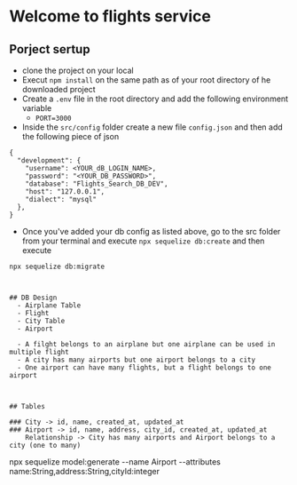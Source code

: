 # Welcome to flights service

## Porject sertup
- clone the project on your local
- Execut `npm install` on the same path as of your root directory of he downloaded project
- Create a `.env` file in the root directory and add the following environment variable 
    - `PORT=3000`
- Inside the `src/config`  folder create a new file `config.json` and then add the following piece of json

```
{
  "development": {
    "username": <YOUR_dB_LOGIN_NAME>,
    "password": "<YOUR_DB_PASSWORD>",
    "database": "Flights_Search_DB_DEV",
    "host": "127.0.0.1",
    "dialect": "mysql"
  },
}

```
- Once you've added your db config as listed above, go to the src folder from your terminal and execute `npx sequelize db:create`
and then execute

`npx sequelize db:migrate`
```


## DB Design
  - Airplane Table
  - Flight 
  - City Table
  - Airport

  - A filght belongs to an airplane but one airplane can be used in multiple flight
  - A city has many airports but one airport belongs to a city
  - One airport can have many flights, but a flight belongs to one airport



## Tables

### City -> id, name, created_at, updated_at
### Airport -> id, name, address, city_id, created_at, updated_at
    Relationship -> City has many airports and Airport belongs to a city (one to many)

```
npx sequelize model:generate --name Airport --attributes name:String,address:String,cityId:integer
```

